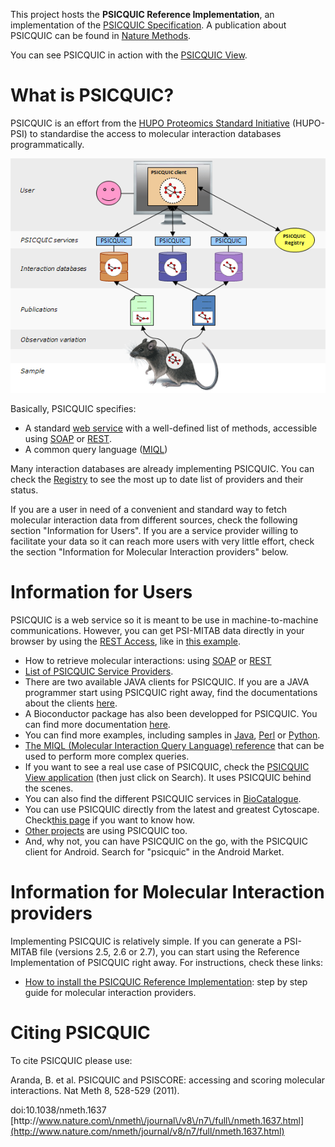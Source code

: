 This project hosts the **PSICQUIC Reference Implementation**, an implementation of the [PSICQUIC Specification](/PsicquicSpecification.md). A publication about PSICQUIC can be found in [Nature Methods](http://www.nature.com/nmeth/journal/v8/n7/full/nmeth.1637.html).

You can see PSICQUIC in action with the [PSICQUIC View](http://www.ebi.ac.uk/Tools/webservices/psicquic/view/).

# What is PSICQUIC?

PSICQUIC is an effort from the [HUPO Proteomics Standard Initiative](http://www.psidev.info/) (HUPO-PSI) to standardise the access to molecular interaction databases programmatically.

![psicquic architecture](/images/psicquic.png)

Basically, PSICQUIC specifies:

* A standard [web service](http://en.wikipedia.org/wiki/Web_service) with a well-defined list of methods, accessible using [SOAP](/PsicquicSpec_1_3_Soap.md) or [REST](/PsicquicSpec_1_3_Rest.md).
* A common query language ([MIQL](/MiqlDefinition.md)) 

Many interaction databases are already implementing PSICQUIC. You can check the [Registry](http://www.ebi.ac.uk/Tools/webservices/psicquic/registry/registry?action=STATUS) to see the most up to date list of providers and their status.

If you are a user in need of a convenient and standard way to fetch molecular interaction data from different sources, check the following section "Information for Users". If you are a service provider willing to facilitate your data so it can reach more users with very little effort, check the section "Information for Molecular Interaction providers" below.

# Information for Users

PSICQUIC is a web service so it is meant to be use in machine-to-machine communications. However, you can get PSI-MITAB data directly in your browser by using the [REST Access](/RestAccess.md), like in [this example](http://www.ebi.ac.uk/Tools/webservices/psicquic/intact/webservices/current/search/query/brca2).

* How to retrieve molecular interactions: using [SOAP](/PsicquicSpec_1_3_Soap.md) or [REST](/PsicquicSpec_1_3_Rest.md)
* [List of PSICQUIC Service Providers](http://www.ebi.ac.uk/Tools/webservices/psicquic/registry/registry?action=STATUS).
* There are two available JAVA clients for PSICQUIC. If you are a JAVA programmer start using PSICQUIC right away, find the documentations about the clients [here](/JavaClient.md).
* A Bioconductor package has also been developped for PSICQUIC. You can find more documentation [here](http://www.bioconductor.org/packages/release/bioc/html/PSICQUIC.html).
* You can find more examples, including samples in [Java](/ClientCodeSample.md), [Perl](/PerlCodeSamples.md) or [Python](./PythonCodeSamples.md).
* [The MIQL \(Molecular Interaction Query Language\) reference](/MiqlDefinition.md) that can be used to perform more complex queries. 
* If you want to see a real use case of PSICQUIC, check the [PSICQUIC View application](http://www.ebi.ac.uk/Tools/webservices/psicquic/view/) \(then just click on Search\). It uses PSICQUIC behind the scenes.
* You can also find the different PSICQUIC services in [BioCatalogue](http://www.biocatalogue.org/tags/psicquic).
* You can use PSICQUIC directly from the latest and greatest Cytoscape. Check[this page](/CytoscapeClient.md) if you want to know how.
* [Other projects](/WhoUsesPsicquic.md) are using PSICQUIC too.
* And, why not, you can have PSICQUIC on the go, with the PSICQUIC client for Android. Search for "psicquic" in the Android Market.

# Information for Molecular Interaction providers

Implementing PSICQUIC is relatively simple. If you can generate a PSI-MITAB file \(versions 2.5, 2.6 or 2.7\), you can start using the Reference Implementation of PSICQUIC right away. For instructions, check these links:

* [How to install the PSICQUIC Reference Implementation](/HowToInstallPsicquicSolr.md): step by step guide for molecular interaction providers. 

# Citing PSICQUIC

To cite PSICQUIC please use:

Aranda, B. et al. PSICQUIC and PSISCORE: accessing and scoring molecular interactions. Nat Meth 8, 528-529 \(2011\).

doi:10.1038\/nmeth.1637 [http:\/\/www.nature.com\/nmeth\/journal\/v8\/n7\/full\/nmeth.1637.html](http://www.nature.com/nmeth/journal/v8/n7/full/nmeth.1637.html)

